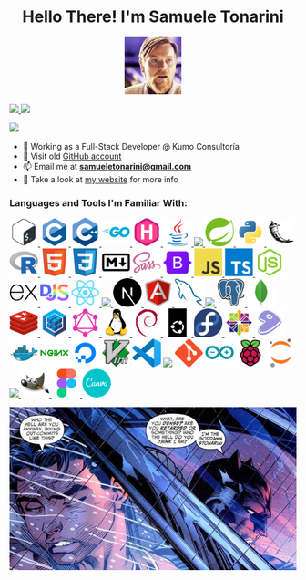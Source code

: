 <h1 align=center>Hello There! I'm Samuele Tonarini</h1>
<p align=center><img src="hello-there.gif" width=100 /></p>
<p align=left>
	<a href="https://gitlab.com/samueletonarini">
		<img src="https://img.shields.io/badge/GitLab-330F63?style=for-the-badge&logo=gitlab&logoColor=white"/>
	</a>
	<a href="https://www.linkedin.com/in/samuele-tonarini/">
		<img src="https://img.shields.io/badge/LinkedIn-0a66c2?style=for-the-badge&logo=linkedin&logoColor=white"/>
	</a>
</p>
<img src="https://www.codewars.com/users/stonarini/badges/small"/>

* :wrench: Working as a Full-Stack Developer @ Kumo Consultoría[](https://www.kumoconsultoria.com)
* :star2: Visit old [GitHub account](https://github.com/hostileobject)
* :mailbox: Email me at **samueletonarini@gmail.com**
* :eyes: Take a look at [my website](https://stonarini.dev) for more info

### Languages and Tools I'm Familiar With:
<p align left>
	<a href="https://www.gnu.org/software/bash/" target="blank">
		<img src="https://raw.githubusercontent.com/devicons/devicon/master/icons/bash/bash-original.svg" width=50/>
	</a> 
	<a href="https://www.iso.org/standard/74528.html" target="blank">
		<img src="https://raw.githubusercontent.com/devicons/devicon/master/icons/c/c-original.svg" width=50/>
	</a>
	<a href="https://isocpp.org" target="blank">
		<img src="https://raw.githubusercontent.com/devicons/devicon/master/icons/cplusplus/cplusplus-original.svg" width=50/>
	</a>
	<a href="https://go.dev" target="blank">
		<img src="https://raw.githubusercontent.com/devicons/devicon/master/icons/go/go-original-wordmark.svg" width=50/>
	</a>
	<a href="https://gohugo.io" target="blank">
		<img src="https://raw.githubusercontent.com/devicons/devicon/master/icons/hugo/hugo-original.svg" width=50/>
	</a>
	<a href="https://www.java.com" target="blank">
		<img src="https://raw.githubusercontent.com/devicons/devicon/master/icons/java/java-original.svg" width=50/>
	</a>
	<a href="https://maven.apache.org" target="blank">
		<img src="https://api.iconify.design/vscode-icons/file-type-maven.svg" width=50/>
	</a>
	<a href="https://spring.io" target="blank">
		<img src="https://raw.githubusercontent.com/devicons/devicon/master/icons/spring/spring-original.svg" width=50/>
	</a>
	<a href="https://www.python.org" target="blank">
		<img src="https://raw.githubusercontent.com/devicons/devicon/master/icons/python/python-original.svg" width=50/>
	</a>
	<a href="https://flask.palletsprojects.com/en/2.2.x/" target="blank">
		<img src="https://raw.githubusercontent.com/devicons/devicon/master/icons/flask/flask-original.svg" width=50/>
	</a>
	<a href="https://www.r-project.org" target="blank">
		<img src="https://raw.githubusercontent.com/devicons/devicon/master/icons/r/r-original.svg" width=50/>
	</a>
	<a href="https://html.spec.whatwg.org/multipage/" target="blank">
		<img src="https://raw.githubusercontent.com/devicons/devicon/master/icons/html5/html5-original.svg" width=50/>
	</a>
	<a href="https://www.w3.org/Style/CSS/" target="blank">
		<img src="https://raw.githubusercontent.com/devicons/devicon/master/icons/css3/css3-original.svg" width=50/>
	</a>
	<a href="https://www.daringfireball.net/projects/markdown/" target="blank">
		<img src="https://raw.githubusercontent.com/devicons/devicon/master/icons/markdown/markdown-original.svg" width=50/>
	</a>
	<a href="https://www.sass-lang.com" target="blank">
		<img src="https://raw.githubusercontent.com/devicons/devicon/master/icons/sass/sass-original.svg" width=50/>
	</a>
	<a href="https://www.getbootstrap.com" target="blank">
		<img src="https://raw.githubusercontent.com/devicons/devicon/master/icons/bootstrap/bootstrap-original.svg" width=50/>
	</a>
	<a href="https://www.javascript.com" target="blank">
		<img src="https://raw.githubusercontent.com/devicons/devicon/master/icons/javascript/javascript-original.svg" width=50/>
	</a>
	<a href="https://www.typescriptlang.org" target="blank">
		<img src="https://raw.githubusercontent.com/devicons/devicon/master/icons/typescript/typescript-original.svg" width=50/>
	</a>
	<a href="https://nodejs.org" target="blank">
		<img src="https://raw.githubusercontent.com/devicons/devicon/master/icons/nodejs/nodejs-original.svg" width=50/>
	</a>
	<a href="https://www.expressjs.com" target="blank">
		<img src="https://raw.githubusercontent.com/devicons/devicon/master/icons/express/express-original.svg" width=50/>
	</a>
	<a href="https://discord.js.org" target="blank">
		<img src="https://raw.githubusercontent.com/devicons/devicon/master/icons/discordjs/discordjs-original.svg" width=50/>
	</a>
	<a href="https://www.reactjs.org" target="blank">
		<img src="https://raw.githubusercontent.com/devicons/devicon/master/icons/react/react-original.svg" width=50/>
	</a>
	<a href="https://www.react-spring.io" target="blank">
		<img src="https://api.iconify.design/logos/react-spring.svg" width=50/>
	</a>
	<a href="https://www.nextjs.org" target="blank">
		<img src="https://raw.githubusercontent.com/devicons/devicon/master/icons/nextjs/nextjs-original.svg" width=50/>
	</a>
	<a href="https://www.angularjs.org" target="blank">
		<img src="https://raw.githubusercontent.com/devicons/devicon/master/icons/angularjs/angularjs-original.svg" width=50/>
	</a>
	<a href="https://www.mysql.com" target="blank">
		<img src="https://raw.githubusercontent.com/devicons/devicon/master/icons/mysql/mysql-original.svg" width=50/>
	</a>
	<a href="https://www.mariadb.org" target="blank">
		<img src="https://api.iconify.design/logos/mariadb-icon.svg" width=50/>
	</a>
	<a href="https://www.postgresql.org" target="blank">
		<img src="https://raw.githubusercontent.com/devicons/devicon/master/icons/postgresql/postgresql-original.svg" width=50/>
	</a>	
	<a href="https://www.mongodb.com" target="blank">
		<img src="https://raw.githubusercontent.com/devicons/devicon/master/icons/mongodb/mongodb-original.svg" width=50/>
	</a>
	<a href="https://redis.io" target="blank">
		<img src="https://raw.githubusercontent.com/devicons/devicon/master/icons/redis/redis-original.svg" width=50/>
	</a>
	<a href="https://www.sequelize.org" target="blank">
		<img src="https://raw.githubusercontent.com/devicons/devicon/master/icons/sequelize/sequelize-original.svg" width=50/>
	</a>
	<a href="https://www.graphql.org" target="blank">
		<img src="https://raw.githubusercontent.com/devicons/devicon/master/icons/graphql/graphql-plain.svg" width=50/>
	</a>
	<a href="https://www.linux.org" target="blank">
		<img src="https://raw.githubusercontent.com/devicons/devicon/master/icons/linux/linux-original.svg" width=50/>
	</a>
	<a href="https://www.debian.org" target="blank">
		<img src="https://raw.githubusercontent.com/devicons/devicon/master/icons/debian/debian-original.svg" width=50/>
	</a>
	<a href="https://ubuntu.com" target="blank">
		<img src="https://raw.githubusercontent.com/devicons/devicon/master/icons/ubuntu/ubuntu-plain.svg" width=50/>
	</a>
	<a href="https://getfedora.org" target="blank">
		<img src="https://raw.githubusercontent.com/devicons/devicon/master/icons/fedora/fedora-original.svg" width=50/>
	</a>
	<a href="https://www.centos.org" target="blank">
		<img src="https://raw.githubusercontent.com/devicons/devicon/master/icons/centos/centos-original.svg" width=50/>
	</a>
	<a href="https://www.gentoo.org" target="blank">
		<img src="https://raw.githubusercontent.com/devicons/devicon/master/icons/gentoo/gentoo-plain.svg" width=50/>
	</a>
	<a href="https://www.docker.com" target="blank">
		<img src="https://raw.githubusercontent.com/devicons/devicon/master/icons/docker/docker-original.svg" width=50/>
	</a>
	<a href="https://www.nginx.org" target="blank">
		<img src="https://raw.githubusercontent.com/devicons/devicon/master/icons/nginx/nginx-original.svg" width=50/>
	</a>
	<a href="https://www.digitalocean.com" target="blank">
		<img src="https://raw.githubusercontent.com/devicons/devicon/master/icons/digitalocean/digitalocean-original.svg" width=50/>
	</a>
	<a href="https://www.vim.org" target="blank">
		<img src="https://raw.githubusercontent.com/devicons/devicon/master/icons/vim/vim-original.svg" width=50/>
	</a>
	<a href="https://code.visualstudio.com" target="blank">
		<img src="https://raw.githubusercontent.com/devicons/devicon/master/icons/vscode/vscode-original.svg" width=50/>
	</a>
	<a href="https://www.jetbrains.com/idea" target="blank">
		<img src="https://upload.wikimedia.org/wikipedia/commons/9/9c/IntelliJ_IDEA_Icon.svg" width=50/>
	</a>
	<a href="https://www.git-scm.com" target="blank">
		<img src="https://raw.githubusercontent.com/devicons/devicon/master/icons/git/git-original.svg" width=50/>
	</a>
	<a href="https://www.arduino.cc" target="blank">
		<img src="https://raw.githubusercontent.com/devicons/devicon/master/icons/arduino/arduino-original.svg" width=50/>
	</a>
	<a href="https://www.raspberrypi.org" target="blank">
		<img src="https://raw.githubusercontent.com/devicons/devicon/master/icons/raspberrypi/raspberrypi-original.svg" width=50/>
	</a>
	<a href="https://www.jupyter.org" target="blank">
		<img src="https://raw.githubusercontent.com/devicons/devicon/master/icons/jupyter/jupyter-original.svg" width=50/>
	</a>
	<a href="https://www.blender.org" target="blank">
		<img src="https://api.iconify.design/logos/blender.svg" width=50/>
	</a>
	<a href="https://www.gimp.org" target="blank">
		<img src="https://raw.githubusercontent.com/devicons/devicon/master/icons/gimp/gimp-original.svg" width=50/>
	</a>
	<a href="https://www.figma.com" target="blank">
		<img src="https://raw.githubusercontent.com/devicons/devicon/master/icons/figma/figma-original.svg" width=50/>
	</a>
	<a href="https://www.canva.com" target="blank">
		<img src="https://raw.githubusercontent.com/devicons/devicon/master/icons/canva/canva-original.svg" width=50/>
	</a>
</p>

<p align=center><img src="goddamn-stonarini-commit.jpg"/></p>

